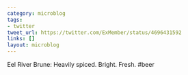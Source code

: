 ```yaml
---
category: microblog
tags:
- twitter
tweet_url: https://twitter.com/ExMember/status/4696431592
links: []
layout: microblog
---
```

Eel River Brune: Heavily spiced. Bright. Fresh. #beer
